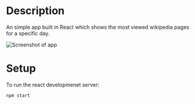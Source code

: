 # Description
An simple app built in React which shows the most viewed wikipedia pages for a specific day.

![Screenshot of app](https://imgur.com/a/ySdbltj)

# Setup
To run the react developmenet server:
```
npm start
```